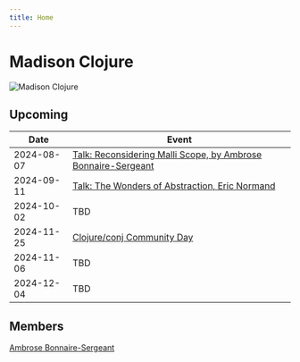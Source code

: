 ```yaml
---
title: Home
---
```


# Madison Clojure

![Madison Clojure](images/madclj-logo.jpg)

## Upcoming

| Date | Event  |
| ------------- | ------------- |
| 2024-08-07 | [Talk: Reconsidering Malli Scope, by Ambrose Bonnaire-Sergeant](https://www.meetup.com/madison-clojure-meetup/events/302380344/) |
| 2024-09-11 | [Talk: The Wonders of Abstraction, Eric Normand](https://www.meetup.com/madison-clojure-meetup/events/301041832/) |
| 2024-10-02 | TBD |
| 2024-11-25 | [Clojure/conj Community Day](https://www.meetup.com/madison-clojure-meetup/events/301052487/) |
| 2024-11-06 | TBD |
| 2024-12-04 | TBD |

## Members

[Ambrose Bonnaire-Sergeant](https://ambrosebs.com/)
